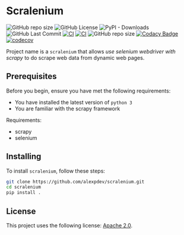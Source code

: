 # Scralenium

<!--- These are examples. See https://shields.io for others or to customize this set of shields. You might want to include dependencies, project status and licence info here --->

![GitHub repo size](https://img.shields.io/github/repo-size/alexpdev/scralenium?color=orange)
![GitHub License](https://img.shields.io/github/license/alexpdev/scralenium?color=red&logo=apache)
![PyPI - Downloads](https://img.shields.io/pypi/dm/scralenium?color=brown)
![GitHub Last Commit](https://badgen.net/github/last-commit/alexpdev/scralenium?color=blue&icon=github)
[![CI](https://github.com/alexpdev/scralenium/actions/workflows/windows.yml/badge.svg?branch=master&event=push)](https://github.com/alexpdev/scralenium/actions/workflows/windows.yml)
[![CI](https://github.com/alexpdev/scralenium/actions/workflows/mac.yml/badge.svg?branch=master&event=push)](https://github.com/alexpdev/scralenium/actions/workflows/mac.yml)
![GitHub repo size](https://img.shields.io/github/repo-size/alexpdev/scralenium)
[![Codacy Badge](https://app.codacy.com/project/badge/Grade/1e7fc4df9f66443daa887c740b05335d)](https://www.codacy.com/gh/alexpdev/scralenium/dashboard?utm_source=github.com&amp;utm_medium=referral&amp;utm_content=alexpdev/scralenium&amp;utm_campaign=Badge_Grade)
[![codecov](https://codecov.io/gh/alexpdev/scralenium/branch/main/graph/badge.svg?token=jpj9Rgriqi)](https://codecov.io/gh/alexpdev/scralenium)

Project name is a `scralenium` that allows _use selenium webdriver with scrapy_ to do scrape web data from dynamic web pages.

## Prerequisites

Before you begin, ensure you have met the following requirements:

* You have installed the latest version of `python 3`
* You are familiar with the scrapy framework

Requirements:

* scrapy
* selenium

## Installing

To install `scralenium`, follow these steps:

```bash
git clone https://github.com/alexpdev/scralenium.git
cd scralenium
pip install .
```
## License

This project uses the following license: [Apache 2.0](./LICENSE).
